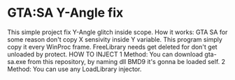 # GTA:SA Y-Angle fix
This simple project fix Y-Angle glitch inside scope.
How it works:
GTA SA for some reason don't copy X sensivity inside Y variable. This program simply copy it every WinProc frame.
FreeLibrary needs get deleted for don't get unloaded by protect.
HOW TO INJECT
1 Method: You can download gta-sa.exe from this repository, by naming dll BMD9 it's gonna be loaded self.
2 Method: You can use any LoadLibrary injector.
